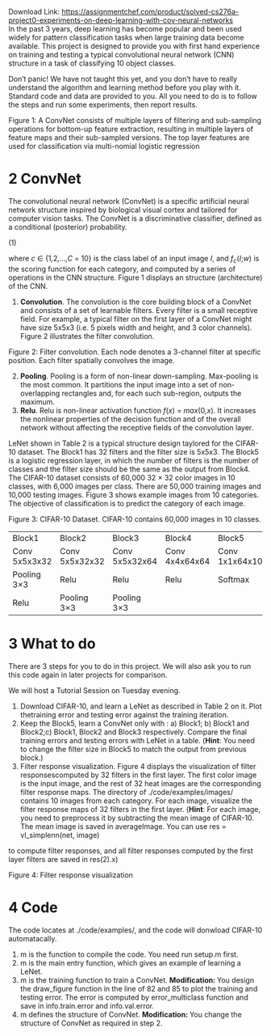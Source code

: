 Download Link: https://assignmentchef.com/product/solved-cs276a-project0-experiments-on-deep-learning-with-cov-neural-networks
<br>
In the past 3 years, deep learning has become popular and been used widely for pattern classification tasks when large training data become available. This project is designed to provide you with first hand experience on training and testing a typical convolutional neural network (CNN) structure in a task of classifying 10 object classes.

Don’t panic! We have not taught this yet, and you don’t have to really understand the algorithm and learning method before you play with it. Standard code and data are provided to you. All you need to do is to follow the steps and run some experiments, then report results.

Figure 1: A ConvNet consists of multiple layers of filtering and sub-sampling operations for bottom-up feature extraction, resulting in multiple layers of feature maps and their sub-sampled versions. The top layer features are used for classification via multi-nomial logistic regression

<h1>2           ConvNet</h1>

The convolutional neural network (ConvNet) is a specific artificial neural network structure inspired by biological visual cortex and tailored for computer vision tasks. The ConvNet is a discriminative classifier, defined as a conditional (posterior) probability.

(1)

where <em>c </em>∈ {1<em>,</em>2<em>,…,C </em>= 10} is the class label of an input image <em>I</em>, and <em>f<sub>c</sub></em>(<em>I</em>;<em>w</em>) is the scoring function for each category, and computed by a series of operations in the CNN structure. Figure 1 displays an structure (architecture) of the CNN.

<ol>

 <li><strong>Convolution</strong>. The convolution is the core building block of a ConvNet and consists of a set of learnable filters. Every filter is a small receptive field. For example, a typical filter on the first layer of a ConvNet might have size 5x5x3 (i.e. 5 pixels width and height, and 3 color channels). Figure 2 illustrates the filter convolution.</li>

</ol>

Figure 2: Filter convolution. Each node denotes a 3-channel filter at specific position. Each filter spatially convolves the image.

<ol start="2">

 <li><strong>Pooling</strong>. Pooling is a form of non-linear down-sampling. Max-pooling is the most common. It partitions the input image into a set of non-overlapping rectangles and, for each such sub-region, outputs the maximum.</li>

 <li><strong>Relu</strong>. Relu is non-linear activation function <em>f</em>(<em>x</em>) = <em>max</em>(0<em>,x</em>). It increases the nonlinear properties of the decision function and of the overall network without affecting the receptive fields of the convolution layer.</li>

</ol>

LeNet shown in Table 2 is a typical structure design taylored for the CIFAR-10 dataset. The Block1 has 32 filters and the filter size is 5x5x3. The Block5 is a logistic regression layer, in which the number of filters is the number of classes and the filter size should be the same as the output from Block4. The CIFAR-10 dataset consists of 60<em>,</em>000 32 × 32 color images in 10 classes, with 6<em>,</em>000 images per class. There are 50<em>,</em>000 training images and 10<em>,</em>000 testing images. Figure 3 shows example images from 10 categories. The objective of classification is to predict the category of each image.

Figure 3: CIFAR-10 Dataset. CIFAR-10 contains 60,000 images in 10 classes.

<table width="551">

 <tbody>

  <tr>

   <td width="105">Block1</td>

   <td width="112">Block2</td>

   <td width="112">Block3</td>

   <td width="112">Block4</td>

   <td width="112">Block5</td>

  </tr>

  <tr>

   <td width="105">Conv 5x5x3x32</td>

   <td width="112">Conv 5x5x32x32</td>

   <td width="112">Conv 5x5x32x64</td>

   <td width="112">Conv 4x4x64x64</td>

   <td width="112">Conv 1x1x64x10</td>

  </tr>

  <tr>

   <td width="105">Pooling 3×3</td>

   <td width="112">Relu</td>

   <td width="112">Relu</td>

   <td width="112">Relu</td>

   <td width="112">Softmax</td>

  </tr>

  <tr>

   <td width="105">Relu</td>

   <td width="112">Pooling 3×3</td>

   <td width="112">Pooling 3×3</td>

   <td width="112"> </td>

   <td width="112"> </td>

  </tr>

 </tbody>

</table>

<h1>3           What to do</h1>

There are 3 steps for you to do in this project. We will also ask you to run this code again in later projects for comparison.

We will host a Tutorial Session on Tuesday evening.

<ol>

 <li>Download CIFAR-10, and learn a LeNet as described in Table 2 on it. Plot thetraining error and testing error against the training iteration.</li>

 <li>Keep the Block5, learn a ConvNet only with : a) Block1; b) Block1 and Block2;c) Block1, Block2 and Block3 respectively. Compare the final training errors and testing errors with LeNet in a table. (<strong>Hint</strong>: You need to change the filter size in Block5 to match the output from previous block.)</li>

 <li>Filter response visualization. Figure 4 displays the visualization of filter responsescomputed by 32 filters in the first layer. The first color image is the input image, and the rest of 32 heat images are the corresponding filter response maps. The directory of ./code/examples/images/ contains 10 images from each category. For each image, visualize the filter response maps of 32 filters in the first layer. (<strong>Hint</strong>: For each image, you need to preprocess it by subtracting the mean image of CIFAR-10. The mean image is saved in averageImage. You can use res = vl_simplenn(net, image)</li>

</ol>

to compute filter responses, and all filter responses computed by the first layer filters are saved in res(2).x)

Figure 4: Filter response visualization

<h1>4           Code</h1>

The code locates at ./code/examples/, and the code will donwload CIFAR-10 automatacally.

<ol>

 <li>m is the function to compile the code. You need run setup.m first.</li>

 <li>m is the main entry function, which gives an example of learning a LeNet.</li>

 <li>m is the training function to train a ConvNet. <strong>Modification: </strong>You design the draw_figure function in the line of 82 and 85 to plot the training and testing error. The error is computed by error_multiclass function and save in info.train.error and info.val.error.</li>

 <li>m defines the structure of ConvNet. <strong>Modification: </strong>You change the structure of ConvNet as required in step 2.</li>

</ol>